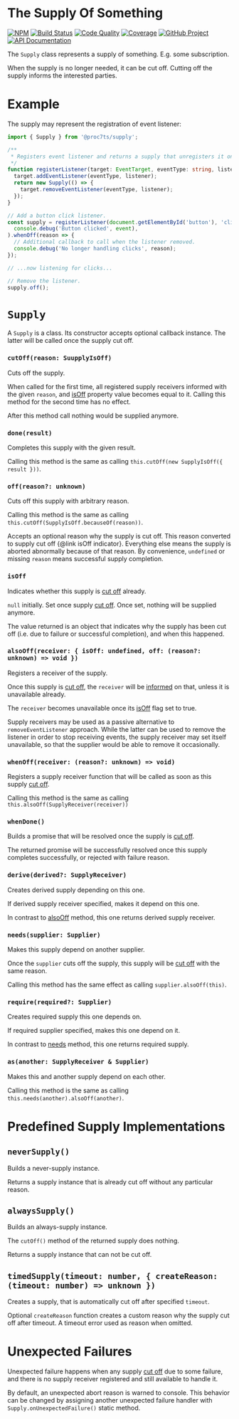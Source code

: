 # The Supply Of Something

[![NPM][npm-image]][npm-url]
[![Build Status][build-status-img]][build-status-link]
[![Code Quality][quality-img]][quality-link]
[![Coverage][coverage-img]][coverage-link]
[![GitHub Project][github-image]][github-url]
[![API Documentation][api-docs-image]][api documentation]

The `Supply` class represents a supply of something. E.g. some subscription.

When the supply is no longer needed, it can be cut off. Cutting off the supply informs the interested parties.

[npm-image]: https://img.shields.io/npm/v/@proc7ts/supply.svg?logo=npm
[npm-url]: https://www.npmjs.com/package/@proc7ts/supply
[build-status-img]: https://github.com/proc7ts/supply/workflows/Build/badge.svg
[build-status-link]: https://github.com/proc7ts/supply/actions?query=workflow:Build
[quality-img]: https://app.codacy.com/project/badge/Grade/694ef3db15234fd68cb6ba5405d421a0
[quality-link]: https://www.codacy.com/gh/proc7ts/supply/dashboard?utm_source=github.com&utm_medium=referral&utm_content=proc7ts/supply&utm_campaign=Badge_Grade
[coverage-img]: https://app.codacy.com/project/badge/Coverage/694ef3db15234fd68cb6ba5405d421a0
[coverage-link]: https://www.codacy.com/gh/proc7ts/supply/dashboard?utm_source=github.com&utm_medium=referral&utm_content=proc7ts/supply&utm_campaign=Badge_Coverage
[github-image]: https://img.shields.io/static/v1?logo=github&label=GitHub&message=project&color=informational
[github-url]: https://github.com/proc7ts/supply
[api-docs-image]: https://img.shields.io/static/v1?logo=typescript&label=API&message=docs&color=informational
[api documentation]: https://proc7ts.github.io/supply/

# Example

The supply may represent the registration of event listener:

```typescript
import { Supply } from '@proc7ts/supply';

/**
 * Registers event listener and returns a supply that unregisters it once cut off.
 */
function registerListener(target: EventTarget, eventType: string, listener: (event: Event) => void): Supply {
  target.addEventListener(eventType, listener);
  return new Supply(() => {
    target.removeEventListener(eventType, listener);
  });
}

// Add a button click listener.
const supply = registerListener(document.getElementById('button'), 'click', event =>
  console.debug('Button clicked', event),
).whenOff(reason => {
  // Additional callback to call when the listener removed.
  console.debug('No longer handling clicks', reason);
});

// ...now listening for clicks...

// Remove the listener.
supply.off();
```

# `Supply`

A `Supply` is a class. Its constructor accepts optional callback instance. The latter will be called once the supply
cut off.

### `cutOff(reason: SuupplyIsOff)`

[cut off]: #cutoffreason-suupplyisoff

Cuts off the supply.

When called for the first time, all registered supply receivers informed with the given `reason`, and [isOff]
property value becomes equal to it. Calling this method for the second time has no effect.

After this method call nothing would be supplied anymore.

### `done(result)`

Completes this supply with the given result.

Calling this method is the same as calling `this.cutOff(new SupplyIsOff({ result }))`.

### `off(reason?: unknown)`

Cuts off this supply with arbitrary reason.

Calling this method is the same as calling `this.cutOff(SupplyIsOff.becauseOf(reason))`.

Accepts an optional reason why the supply is cut off. This reason converted to supply cut off {@link isOff indicator}.
Everything else means the supply is aborted abnormally because of that reason. By convenience, `undefined` or missing
`reason` means successful supply completion.

### `isOff`

[isoff]: #isoff

Indicates whether this supply is [cut off] already.

`null` initially. Set once supply [cut off]. Once set, nothing will be supplied anymore.

The value returned is an object that indicates why the supply has been cut off (i.e. due to failure or successful
completion), and when this happened.

### `alsoOff(receiver: { isOff: undefined, off: (reason?: unknown) => void })`

[alsooff]: #alsooffreceiver--isoff-undefined-off-reason-unknown--void-

Registers a receiver of the supply.

Once this supply is [cut off], the `receiver` will be [informed][cut off] on that, unless it is unavailable already.

The `receiver` becomes unavailable once its [isOff] flag set to true.

Supply receivers may be used as a passive alternative to `removeEventListener` approach. While the latter can be used
to remove the listener in order to stop receiving events, the supply receiver may set itself unavailable, so that the
supplier would be able to remove it occasionally.

### `whenOff(receiver: (reason?: unknown) => void)`

Registers a supply receiver function that will be called as soon as this supply [cut off].

Calling this method is the same as calling `this.alsoOff(SupplyReceiver(receiver))`

### `whenDone()`

Builds a promise that will be resolved once the supply is [cut off].

The returned promise will be successfully resolved once this supply completes successfully, or rejected with failure
reason.

### `derive(derived?: SupplyReceiver)`

Creates derived supply depending on this one.

If derived supply receiver specified, makes it depend on this one.

In contrast to [alsoOff] method, this one returns derived supply receiver.

### `needs(supplier: Supplier)`

[needs]: #needssupplier-supplier

Makes this supply depend on another supplier.

Once the `supplier` cuts off the supply, this supply will be [cut off] with the same reason.

Calling this method has the same effect as calling `supplier.alsoOff(this)`.

### `require(required?: Supplier)`

Creates required supply this one depends on.

If required supplier specified, makes this one depend on it.

In contrast to [needs] method, this one returns required supply.

### `as(another: SupplyReceiver & Supplier)`

Makes this and another supply depend on each other.

Calling this method is the same as calling `this.needs(another).alsoOff(another)`.

# Predefined Supply Implementations

## `neverSupply()`

Builds a never-supply instance.

Returns a supply instance that is already cut off without any particular reason.

## `alwaysSupply()`

Builds an always-supply instance.

The `cutOff()` method of the returned supply does nothing.

Returns a supply instance that can not be cut off.

## `timedSupply(timeout: number, { createReason: (timeout: number) => unknown })`

Creates a supply, that is automatically cut off after specified `timeout`.

Optional `createReason` function creates a custom reason why the supply cut off after timeout. A timeout error used
as reason when omitted.

# Unexpected Failures

Unexpected failure happens when any supply [cut off] due to some failure, and there is no supply receiver registered
and still available to handle it.

By default, an unexpected abort reason is warned to console. This behavior can be changed by assigning another
unexpected failure handler with `Supply.onUnexpectedFailure()` static method.
